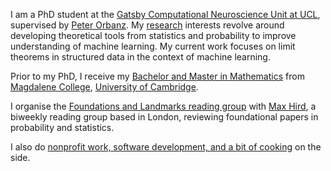 I am a PhD student at the [Gatsby Computational Neuroscience Unit at UCL](https://www.ucl.ac.uk/gatsby/), supervised by [Peter Orbanz](http://www.gatsby.ucl.ac.uk/~porbanz/). My [research](/research) interests revolve around developing theoretical tools from statistics and probability to improve understanding of machine learning. My current work focuses on limit theorems in structured data in the context of machine learning.

Prior to my PhD, I receive my [Bachelor and Master in Mathematics](https://www.maths.cam.ac.uk/) from [Magdalene College](https://www.magd.cam.ac.uk/), [University of Cambridge](https://www.cam.ac.uk/about-the-university).

I organise the [Foundations and Landmarks reading group](https://foundations-landmarks.notion.site/) with [Max Hird](https://www.linkedin.com/in/max-hird-366a30b4/), a biweekly reading group based in London, reviewing foundational papers in probability and statistics. 

I also do [nonprofit work, software development, and a bit of cooking](/non-maths) on the side.

